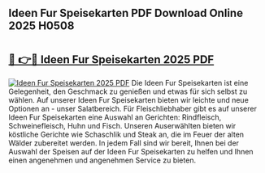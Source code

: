 ## Ideen Fur Speisekarten PDF Download Online 2025 H0508

# <h2><a href="http://gcbiba.nevu.top/?p=Ideen+Fur+Speisekarten">🔗 👉🔴 Ideen Fur Speisekarten 2025 PDF</a></h2>

[![Ideen Fur Speisekarten 2025 PDF](https://i.imgur.com/dBaPXMq.png)](http://gcbiba.nevu.top/?p=Ideen+Fur+Speisekarten)
Die Ideen Fur Speisekarten ist eine Gelegenheit, den Geschmack zu genießen und etwas für sich selbst zu wählen. Auf unserer Ideen Fur Speisekarten bieten wir leichte und neue Optionen an - unser Salatbereich. Für Fleischliebhaber gibt es auf unserer Ideen Fur Speisekarten eine Auswahl an Gerichten: Rindfleisch, Schweinefleisch, Huhn und Fisch. Unseren Auserwählten bieten wir köstliche Gerichte wie Schaschlik und Steak an, die im Feuer der alten Wälder zubereitet werden. In jedem Fall sind wir bereit, Ihnen bei der Auswahl der Speisen auf der Ideen Fur Speisekarten zu helfen und Ihnen einen angenehmen und angenehmen Service zu bieten.
